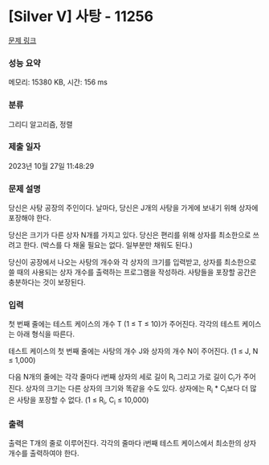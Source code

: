 # [Silver V] 사탕 - 11256 

[문제 링크](https://www.acmicpc.net/problem/11256) 

### 성능 요약

메모리: 15380 KB, 시간: 156 ms

### 분류

그리디 알고리즘, 정렬

### 제출 일자

2023년 10월 27일 11:48:29

### 문제 설명

<p>당신은 사탕 공장의 주인이다. 날마다, 당신은 J개의 사탕을 가게에 보내기 위해 상자에 포장해야 한다.</p>

<p>당신은 크기가 다른 상자 N개를 가지고 있다. 당신은 편리를 위해 상자를 최소한으로 쓰려고 한다. (박스를 다 채울 필요는 없다. 일부분만 채워도 된다.)</p>

<p>당신이 공장에서 나오는 사탕의 개수와 각 상자의 크기를 입력받고, 상자를 최소한으로 쓸 때의 사용되는 상자 개수를 출력하는 프로그램을 작성하라. 사탕들을 포장할 공간은 충분하다는 것이 보장된다.</p>

### 입력 

 <p>첫 번째 줄에는 테스트 케이스의 개수 T (1 ≤ T ≤ 10)가 주어진다. 각각의 테스트 케이스는 아래 형식을 따른다.</p>

<p>테스트 케이스의 첫 번째 줄에는 사탕의 개수 J와 상자의 개수 N이 주어진다. (1 ≤ J, N ≤ 1,000)</p>

<p>다음 N개의 줄에는 각각 줄마다 i번째 상자의 세로 길이 R<sub>i</sub> 그리고 가로 길이 C<sub>i</sub>가 주어진다. 상자의 크기는 다른 상자의 크기와 똑같을 수도 있다. 상자에는 R<sub>i</sub> * C<sub>i</sub>보다 더 많은 사탕을 포장할 수 없다. (1 ≤ R<sub>i</sub>, C<sub>i</sub> ≤ 10,000)</p>

### 출력 

 <p>출력은 T개의 줄로 이루어진다. 각각의 줄마다 i번째 테스트 케이스에서 최소한의 상자 개수를 출력하여야 한다.</p>

